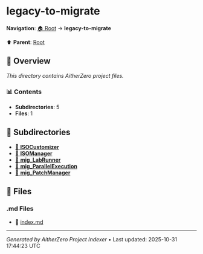 # legacy-to-migrate

**Navigation**: [🏠 Root](../index.md) → **legacy-to-migrate**

⬆️ **Parent**: [Root](../index.md)

## 📖 Overview

*This directory contains AitherZero project files.*

### 📊 Contents

- **Subdirectories**: 5
- **Files**: 1

## 📁 Subdirectories

- [📂 **ISOCustomizer**](./ISOCustomizer/index.md)
- [📂 **ISOManager**](./ISOManager/index.md)
- [📂 **mig_LabRunner**](./mig_LabRunner/index.md)
- [📂 **mig_ParallelExecution**](./mig_ParallelExecution/index.md)
- [📂 **mig_PatchManager**](./mig_PatchManager/index.md)

## 📄 Files

### .md Files

- 📝 [index.md](./index.md)

---

*Generated by AitherZero Project Indexer* • Last updated: 2025-10-31 17:44:23 UTC

